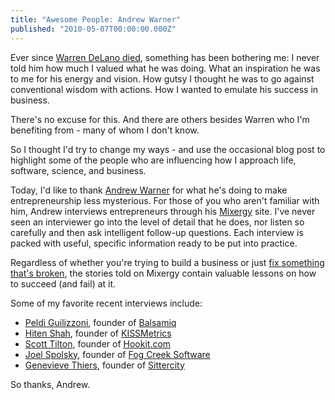 ```yaml
---
title: "Awesome People: Andrew Warner"
published: "2010-05-07T00:00:00.000Z"
---
```


Ever since [Warren DeLano died](http://depth-first.com/articles/2009/11/06/warren-delano), something has been bothering me: I never told him how much I valued what he was doing. What an inspiration he was to me for his energy and vision. How gutsy I thought he was to go against conventional wisdom with actions. How I wanted to emulate his success in business.

There's no excuse for this. And there are others besides Warren who I'm benefiting from - many of whom I don't know.

So I thought I'd try to change my ways - and use the occasional blog post to highlight some of the people who are influencing how I approach life, software, science, and business.

Today, I'd like to thank [Andrew Warner](http://mixergy.com/about/) for what he's doing to make entrepreneurship less mysterious. For those of you who aren't familiar with him, Andrew interviews entrepreneurs through his [Mixergy](http://mixergy.com/) site. I've never seen an interviewer go into the level of detail that he does, nor listen so carefully and then ask intelligent follow-up questions. Each interview is packed with useful, specific information ready to be put into practice.

Regardless of whether you're trying to build a business or just [fix something that's broken](http://depth-first.com/tags/broken), the stories told on Mixergy contain valuable lessons on how to succeed (and fail) at it.

Some of my favorite recent interviews include:

-  [Peldi Guilizzoni](http://mixergy.com/balsamiq-peldi-guilizzoni-interview/), founder of [Balsamiq](http://balsamiq.com/)
-  [Hiten Shah](http://mixergy.com/kissmetrics-hiten-shah-interview/), founder of [KISSMetrics](http://kissmetrics.com/)
-  [Scott Tilton](http://mixergy.com/hookit-scott-tilton-interview/), founder of [Hookit.com](http://Hookit.com/)
-  [Joel Spolsky](http://mixergy.com/stack-exchange-joel-spolsky-interview/), founder of [Fog Creek Software](http://www.fogcreek.com/)
-  [Genevieve Thiers](http://mixergy.com/sittercity-genevieve-thiers-interview/), founder of [Sittercity](http://Sittercity.com/)

So thanks, Andrew.